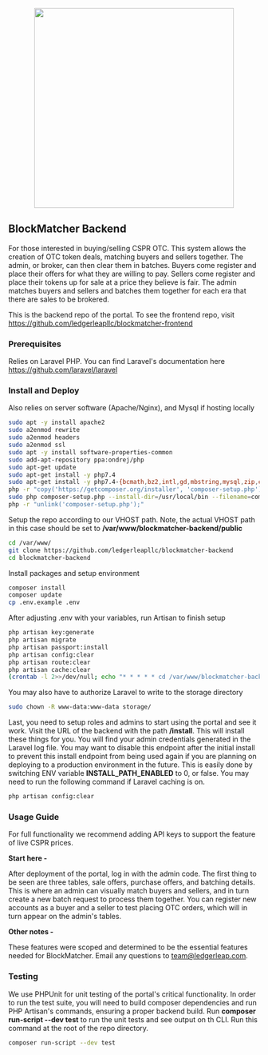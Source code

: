 <p align="center">
	<img src="https://blockmatcher.ledgerleap.com/logo.png" width="400">
</p>


## BlockMatcher Backend

For those interested in buying/selling CSPR OTC. This system allows the creation of OTC token deals, matching buyers and sellers together. The admin, or broker, can then clear them in batches. Buyers come register and place their offers for what they are willing to pay. Sellers come register and place their tokens up for sale at a price they believe is fair. The admin matches buyers and sellers and batches them together for each era that there are sales to be brokered. 

This is the backend repo of the portal. To see the frontend repo, visit https://github.com/ledgerleapllc/blockmatcher-frontend

### Prerequisites

Relies on Laravel PHP. You can find Laravel's documentation here https://github.com/laravel/laravel

### Install and Deploy

Also relies on server software (Apache/Nginx), and Mysql if hosting locally

```bash
sudo apt -y install apache2
sudo a2enmod rewrite
sudo a2enmod headers
sudo a2enmod ssl
sudo apt -y install software-properties-common
sudo add-apt-repository ppa:ondrej/php
sudo apt-get update
sudo apt-get install -y php7.4
sudo apt-get install -y php7.4-{bcmath,bz2,intl,gd,mbstring,mysql,zip,common,curl,xml}
php -r "copy('https://getcomposer.org/installer', 'composer-setup.php');"
sudo php composer-setup.php --install-dir=/usr/local/bin --filename=composer
php -r "unlink('composer-setup.php');"
```

Setup the repo according to our VHOST path. Note, the actual VHOST path in this case should be set to **/var/www/blockmatcher-backend/public**

```bash
cd /var/www/
git clone https://github.com/ledgerleapllc/blockmatcher-backend
cd blockmatcher-backend
```

Install packages and setup environment

```bash
composer install
composer update
cp .env.example .env
```

After adjusting .env with your variables, run Artisan to finish setup

```bash
php artisan key:generate
php artisan migrate
php artisan passport:install
php artisan config:clear
php artisan route:clear
php artisan cache:clear
(crontab -l 2>>/dev/null; echo "* * * * * cd /var/www/blockmatcher-backend && php artisan schedule:run >> /dev/null 2>&1") | crontab -
```

You may also have to authorize Laravel to write to the storage directory

```bash
sudo chown -R www-data:www-data storage/
```

Last, you need to setup roles and admins to start using the portal and see it work. Visit the URL of the backend with the path **/install**. This will install these things for you. You will find your admin credentials generated in the Laravel log file. You may want to disable this endpoint after the initial install to prevent this install endpoint from being used again if you are planning on deploying to a production environment in the future. This is easily done by switching ENV variable **INSTALL_PATH_ENABLED** to 0, or false. You may need to run the following command if Laravel caching is on.

```bash
php artisan config:clear
```

### Usage Guide

For full functionality we recommend adding API keys to support the feature of live CSPR prices.

**Start here -**

After deployment of the portal, log in with the admin code. The first thing to be seen are three tables, sale offers, purchase offers, and batching details. This is where an admin can visually match buyers and sellers, and in turn create a new batch request to process them together. You can register new accounts as a buyer and a seller to test placing OTC orders, which will in turn appear on the admin's tables.

**Other notes -**

These features were scoped and determined to be the essential features needed for BlockMatcher. Email any questions to team@ledgerleap.com.

### Testing

We use PHPUnit for unit testing of the portal's critical functionality. In order to run the test suite, you will need to build composer dependencies and run PHP Artisan's commands, ensuring a proper backend build. Run **composer run-script --dev test** to run the unit tests and see output on th CLI. Run this command at the root of the repo directory.

```bash
composer run-script --dev test
```